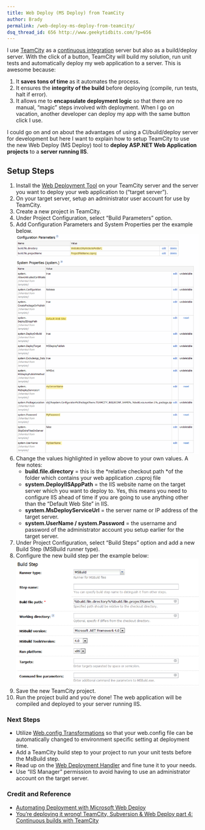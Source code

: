 ```yaml
---
title: Web Deploy (MS Deploy) from TeamCity
author: Brady
permalink: /web-deploy-ms-deploy-from-teamcity/
dsq_thread_id: 656 http://www.geekytidbits.com/?p=656
---
```

<div>
  I use <a href="http://www.jetbrains.com/teamcity/" target="_blank">TeamCity</a> as a <a href="http://martinfowler.com/articles/continuousIntegration.html" target="_blank">continuous integration</a> server but also as a build/deploy server. With the click of a button, TeamCity will build my solution, run unit tests and automatically deploy my web application to a server. This is awesome because:
</div>

<div>
  <ol>
    <li>
      It <strong>saves tons of time </strong>as it automates the process.
    </li>
    <li>
      It ensures the <strong>integrity of the build</strong> before deploying (compile, run tests, halt if error).
    </li>
    <li>
      It allows me to <strong>encapsulate deployment logic</strong> so that there are no manual, &#8220;magic&#8221; steps involved with deployment. When I go on vacation, another developer can deploy my app with the same button click I use.
    </li>
  </ol>
</div>

<div>
  I could go on and on about the advantages of using a CI/build/deploy server for development but here I want to explain how to setup TeamCity to use the new Web Deploy (MS Deploy) tool to <strong>deploy ASP.NET Web Application projects</strong> to a <strong>server running IIS</strong>.
</div>

## Setup Steps

  1. Install the [Web Deployment Tool](http://www.iis.net/download/webdeploy) on your TeamCity server and the server you want to deploy your web application to (&#8220;target server&#8221;).
  2. On your target server, setup an administrator user account for use by TeamCity.
  3. Create a new project in TeamCity.
  4. Under Project Configuration, select &#8220;Build Parameters&#8221; option.
  5. Add Configuration Parameters and System Properties per the example below. ![Configuration Parameters](/media/teamcity_build_parameters1.png)    
  6. Change the values highlighted in yellow above to your own values. A few notes:
      * **build.file.directory** = this is the *relative checkout path *of the folder which contains your web application .csproj file
      * **system.DeployIISAppPath** = the IIS website name on the target server which you want to deploy to. Yes, this means you need to configure IIS ahead of time if you are going to use anything other than the &#8220;Default Web Site&#8221; in IIS.
      * **system.MsDeployServiceUrl** = the server name or IP address of the target server.
      * **system.UserName / system.Password** = the username and password of the administrator account you setup earlier for the target server.
  7. Under Project Configuration, select &#8220;Build Steps&#8221; option and add a new Build Step (MSBuild runner type).
  8. Configure the new build step per the example below:  
    ![Build Step](/media/teamcity_build_step.png)
  9. Save the new TeamCity project.
 10. Run the project build and you&#8217;re done! The web application will be compiled and deployed to your server running IIS.

### Next Steps

  * Utilize <a href="http://msdn.microsoft.com/en-us/library/dd465318.aspx" target="_blank">Web.config Transformations</a> so that your web.config file can be automatically changed to environment specific setting at deployment time.
  * Add a TeamCity build step to your project to run your unit tests before the MsBuild step.
  * Read up on the <a href="http://learn.iis.net/page.aspx/516/configure-the-web-deployment-handler/" target="_blank">Web Deployment Handler</a> and fine tune it to your needs.
  * Use &#8220;IIS Manager&#8221; permission to avoid having to use an administrator account on the target server.

### Credit and Reference

  * <a href="http://weblogs.asp.net/scottgu/archive/2010/09/13/automating-deployment-with-microsoft-web-deploy.aspx" target="_blank">Automating Deployment with Microsoft Web Deploy</a>
  * <a href="http://www.troyhunt.com/2010/11/you-deploying-it-wrong-teamcity_25.html" target="_blank">You&#8217;re deploying it wrong! TeamCity, Subversion & Web Deploy part 4: Continuous builds with TeamCity</a>